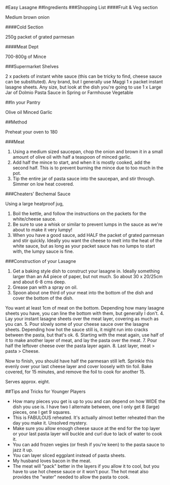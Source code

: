#Easy Lasagne
##Ingredients
###Shopping List
####Fruit & Veg section

Medium brown onion

####Cold Section

250g packet of grated parmesan

####Meat Dept

700-800g of Mince

###Supermarket Shelves

2 x packets of instant white sauce (this can be tricky to find, cheese sauce can be substituted). Any brand, but I generally use Maggi
1 x packet instant lasagne sheets. Any size, but look at the dish you're going to use
1 x Large Jar of Dolmio Pasta Sauce in Spring or Farmhouse Vegetable

##In your Pantry

  Olive oil
  Minced Garlic

##Method

Preheat your oven to 180

###Meat

1. Using a medium sized saucepan, chop the onion and brown it in a small amount of olive oil with half a teaspoon of minced garlic.
2. Add half the mince to start, and when it is mostly cooked, add the second half. This is to prevent burning the mince due to too much in the pot.
3. Tip the entire jar of pasta sauce into the saucepan, and stir through. Simmer on low heat covered.

###Cheaters' Bechemal Sauce

Using a large heatproof jug,
1. Boil the kettle, and follow the instructions on the packets for the white/cheese sauce.
2. Be sure to use a whisk or similar to prevent lumps in the sauce as we're about to make it very lumpy!
3. When you have a good sauce, add HALF the packet of grated parmesan and stir quickly. Ideally you want the cheese to melt into the heat of the white sauce, but as long as your packet sauce has no lumps to start with, the lumpy sauce is fine.

###Construction of your Lasagne
1. Get a baking style dish to construct your lasagne in. Ideally something larger than an A4 piece of paper, but not much. So about 30 x 20/25cm and about 6-8 cms deep.
2. Grease pan with a spray on oil.
3. Spoon about one third of your meat into the bottom of the dish and cover the bottom of the dish.

  You want at least 1cm of meat on the bottom. Depending how many lasagne sheets you have, you can line the bottom with them, but generally I don't.
4. Lay your instant lasagne sheets over the meat layer, covering as much as you can.
5. Pour slowly some of your cheese sauce over the lasagne sheets. Depending how hot the sauce still is, it might run into cracks between the pasta, but that's ok.
6. Starting with the meat again, use half of it to make another layer of meat, and lay the pasta over the meat.
7. Pour half the leftover cheese over the pasta layer again.
8. Last layer, meat > pasta > Cheese.

Now to finish, you should have half the parmesan still left. Sprinkle this evenly over your last cheese layer and cover loosely with tin foil.
Bake covered, for 15 minutes, and remove the foil to cook for another 15.

Serves approx. eight.

##Tips and Tricks for Younger Players
* How many pieces you get is up to you and can depend on how WIDE the dish you use is. I have two I alternate between, one I only get 8 (large) pieces, one I get 9 squares.
* This is FABULOUS reheated. It's actually almost better reheated than the day you make it. Unsolved mystery.
* Make sure you allow enough cheese sauce at the end for the top layer or your last pasta layer will buckle and curl due to lack of water to cook it.
* You can add frozen vegies (or fresh if you're keen) to the pasta sauce to jazz it up.
* You can layer sliced eggplant instead of pasta sheets.
* My husband loves bacon in the meat.
* The meat will "pack" better in the layers if you allow it to cool, but you have to use hot cheese sauce or it won't pour.
The hot meat also provides the "water" needed to allow the pasta to cook.